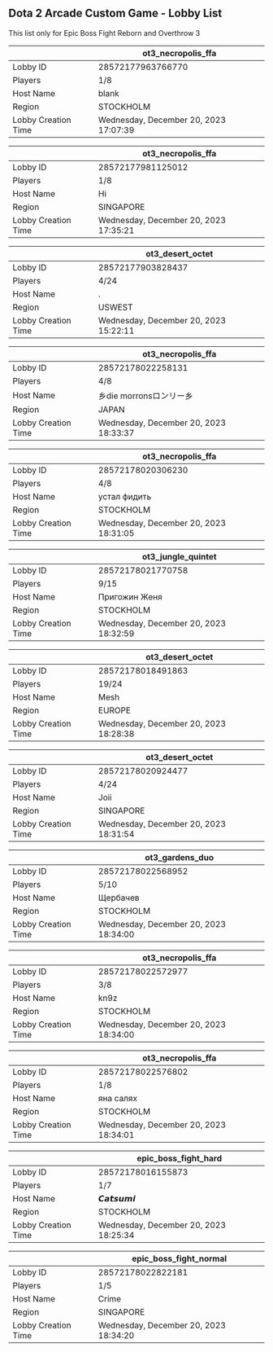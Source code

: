 ## Dota 2 Arcade Custom Game - Lobby List

This list only for Epic Boss Fight Reborn and Overthrow 3

|  | ot3_necropolis_ffa |
| ------ | ------ |
| Lobby ID | 28572177963766770 |
| Players | 1/8 |
| Host Name | blank |
| Region | STOCKHOLM |
| Lobby Creation Time | Wednesday, December 20, 2023 17:07:39 |


|  | ot3_necropolis_ffa |
| ------ | ------ |
| Lobby ID | 28572177981125012 |
| Players | 1/8 |
| Host Name | Hi |
| Region | SINGAPORE |
| Lobby Creation Time | Wednesday, December 20, 2023 17:35:21 |


|  | ot3_desert_octet |
| ------ | ------ |
| Lobby ID | 28572177903828437 |
| Players | 4/24 |
| Host Name | . |
| Region | USWEST |
| Lobby Creation Time | Wednesday, December 20, 2023 15:22:11 |


|  | ot3_necropolis_ffa |
| ------ | ------ |
| Lobby ID | 28572178022258131 |
| Players | 4/8 |
| Host Name | 乡die morronsロンリー乡 |
| Region | JAPAN |
| Lobby Creation Time | Wednesday, December 20, 2023 18:33:37 |


|  | ot3_necropolis_ffa |
| ------ | ------ |
| Lobby ID | 28572178020306230 |
| Players | 4/8 |
| Host Name | устал фидить |
| Region | STOCKHOLM |
| Lobby Creation Time | Wednesday, December 20, 2023 18:31:05 |


|  | ot3_jungle_quintet |
| ------ | ------ |
| Lobby ID | 28572178021770758 |
| Players | 9/15 |
| Host Name | Пригожин Женя |
| Region | STOCKHOLM |
| Lobby Creation Time | Wednesday, December 20, 2023 18:32:59 |


|  | ot3_desert_octet |
| ------ | ------ |
| Lobby ID | 28572178018491863 |
| Players | 19/24 |
| Host Name | Mesh |
| Region | EUROPE |
| Lobby Creation Time | Wednesday, December 20, 2023 18:28:38 |


|  | ot3_desert_octet |
| ------ | ------ |
| Lobby ID | 28572178020924477 |
| Players | 4/24 |
| Host Name | Joii |
| Region | SINGAPORE |
| Lobby Creation Time | Wednesday, December 20, 2023 18:31:54 |


|  | ot3_gardens_duo |
| ------ | ------ |
| Lobby ID | 28572178022568952 |
| Players | 5/10 |
| Host Name | Щербачев |
| Region | STOCKHOLM |
| Lobby Creation Time | Wednesday, December 20, 2023 18:34:00 |


|  | ot3_necropolis_ffa |
| ------ | ------ |
| Lobby ID | 28572178022572977 |
| Players | 3/8 |
| Host Name | kn9z |
| Region | STOCKHOLM |
| Lobby Creation Time | Wednesday, December 20, 2023 18:34:00 |


|  | ot3_necropolis_ffa |
| ------ | ------ |
| Lobby ID | 28572178022576802 |
| Players | 1/8 |
| Host Name | яна салях |
| Region | STOCKHOLM |
| Lobby Creation Time | Wednesday, December 20, 2023 18:34:01 |


|  | epic_boss_fight_hard |
| ------ | ------ |
| Lobby ID | 28572178016155873 |
| Players | 1/7 |
| Host Name | 𝘾𝙖𝙩𝙨𝙪𝙢𝙞 |
| Region | STOCKHOLM |
| Lobby Creation Time | Wednesday, December 20, 2023 18:25:34 |


|  | epic_boss_fight_normal |
| ------ | ------ |
| Lobby ID | 28572178022822181 |
| Players | 1/5 |
| Host Name | Crime |
| Region | SINGAPORE |
| Lobby Creation Time | Wednesday, December 20, 2023 18:34:20 |


